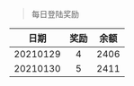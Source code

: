 > 每日登陆奖励


| 日期 |  奖励 | 余额 | 
|:----:|:----:|:----:|
| 20210129 |4  | 2406 |
| 20210130 |5  | 2411 |
